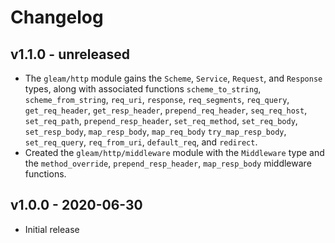 # Changelog

## v1.1.0 - unreleased

- The `gleam/http` module gains the `Scheme`, `Service`, `Request`, and
  `Response` types, along with associated functions `scheme_to_string`,
  `scheme_from_string`, `req_uri`, `response`, `req_segments`, `req_query`,
  `get_req_header`, `get_resp_header`, `prepend_req_header`, `seq_req_host`,
  `set_req_path`, `prepend_resp_header`, `set_req_method`, `set_req_body`,
  `set_resp_body`, `map_resp_body`, `map_req_body` `try_map_resp_body`,
  `set_req_query`, `req_from_uri`, `default_req`, and `redirect`.
- Created the `gleam/http/middleware` module with the `Middleware` type and
  the `method_override`, `prepend_resp_header`, `map_resp_body` middleware
  functions.

## v1.0.0 - 2020-06-30

- Initial release
